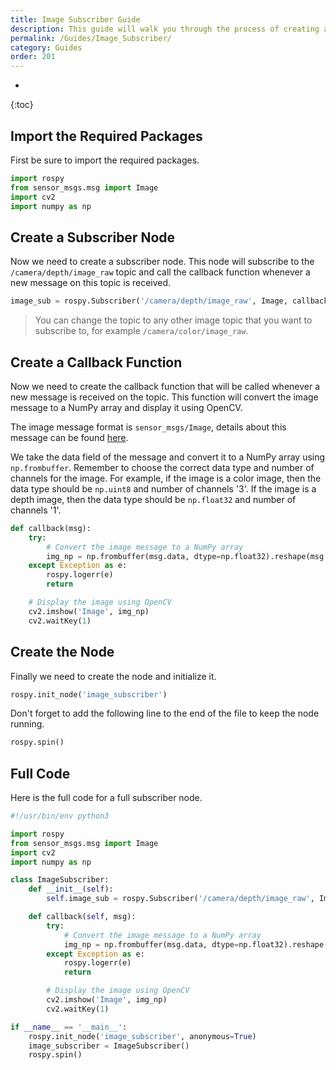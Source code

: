 ```yaml
---
title: Image Subscriber Guide
description: This guide will walk you through the process of creating a subscriber node that subscribes to a the camera topic.
permalink: /Guides/Image_Subscriber/
category: Guides
order: 201
---
```

* 
{:toc}

## Import the Required Packages
First be sure to import the required packages.
```python
import rospy
from sensor_msgs.msg import Image
import cv2
import numpy as np
```

## Create a Subscriber Node
Now we need to create a subscriber node. This node will subscribe to the `/camera/depth/image_raw` topic and call the callback function whenever a new message on this topic is received.
```python
image_sub = rospy.Subscriber('/camera/depth/image_raw', Image, callback)
```

> You can change the topic to any other image topic that you want to subscribe to, for example `/camera/color/image_raw`.

## Create a Callback Function
Now we need to create the callback function that will be called whenever a new message is received on the topic. This function will convert the image message to a NumPy array and display it using OpenCV.

The image message format is `sensor_msgs/Image`, details about this message can be found [here](http://docs.ros.org/en/melodic/api/sensor_msgs/html/msg/Image.html).

We take the data field of the message and convert it to a NumPy array using `np.frombuffer`. Remember to choose the correct data type and number of channels for the image. For example, if the image is a color image, then the data type should be `np.uint8` and number of channels '3'. If the image is a depth image, then the data type should be `np.float32` and number of channels '1'.
```python
def callback(msg):
	try:
		# Convert the image message to a NumPy array
		img_np = np.frombuffer(msg.data, dtype=np.float32).reshape(msg.height, msg.width, 1) # For depth image
	except Exception as e:
		rospy.logerr(e)
		return

	# Display the image using OpenCV
	cv2.imshow('Image', img_np)
	cv2.waitKey(1)
```

## Create the Node
Finally we need to create the node and initialize it.
```python
rospy.init_node('image_subscriber')
```

Don't forget to add the following line to the end of the file to keep the node running.
```python
rospy.spin()
```

## Full Code
Here is the full code for a full subscriber node.

```python
#!/usr/bin/env python3

import rospy
from sensor_msgs.msg import Image
import cv2
import numpy as np

class ImageSubscriber:
    def __init__(self):
        self.image_sub = rospy.Subscriber('/camera/depth/image_raw', Image, self.callback)

    def callback(self, msg):
        try:
            # Convert the image message to a NumPy array
            img_np = np.frombuffer(msg.data, dtype=np.float32).reshape(msg.height, msg.width, 1)
        except Exception as e:
            rospy.logerr(e)
            return

        # Display the image using OpenCV
        cv2.imshow('Image', img_np)
        cv2.waitKey(1)

if __name__ == '__main__':
    rospy.init_node('image_subscriber', anonymous=True)
    image_subscriber = ImageSubscriber()
    rospy.spin()
```